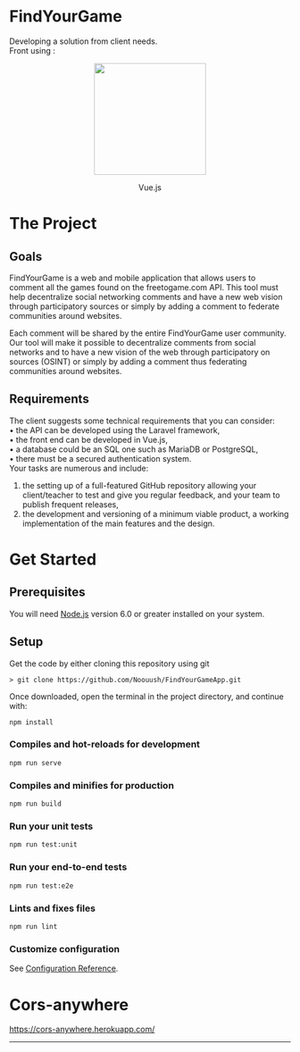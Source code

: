 # FindYourGame

Developing a solution from client needs.  
Front using :

<p align="center"><a href="https://vuejs.org/" target="_blank"><img src="https://vuejs.org/images/logo.svg" width="200"></a></p>

<p align="center">
Vue.js</a>
</p>

# The Project

## Goals

FindYourGame is a web and mobile application that allows users to comment all the games found on the freetogame.com API. This tool must help decentralize social networking comments and have a new web vision through participatory sources or simply by adding a comment to federate communities around websites.  

Each comment will be shared by the entire FindYourGame user community. Our tool will make it possible to decentralize comments from social networks and to have a new vision of the web through participatory on sources (OSINT) or simply by adding a comment thus federating communities around websites.  

## Requirements

The client suggests some technical requirements that you can consider:  
• the API can be developed using the Laravel framework,  
• the front end can be developed in Vue.js,  
• a database could be an SQL one such as MariaDB or PostgreSQL,  
• there must be a secured authentication system.  
Your tasks are numerous and include:  
1. the setting up of a full-featured GitHub repository allowing your client/teacher to test and give you
regular feedback, and your team to publish frequent releases,  
2. the development and versioning of a minimum viable product, a working implementation of the main
features and the design.  

# Get Started

## Prerequisites
You will need [Node.js](https://nodejs.org) version 6.0 or greater installed on your system.

## Setup

Get the code by either cloning this repository using git

    > git clone https://github.com/Noouush/FindYourGameApp.git

Once downloaded, open the terminal in the project directory, and continue with:

```
npm install
```

### Compiles and hot-reloads for development
```
npm run serve
```

### Compiles and minifies for production
```
npm run build
```

### Run your unit tests
```
npm run test:unit
```

### Run your end-to-end tests
```
npm run test:e2e
```

### Lints and fixes files
```
npm run lint
```

### Customize configuration
See [Configuration Reference](https://cli.vuejs.org/config/).


# Cors-anywhere

https://cors-anywhere.herokuapp.com/

----------
